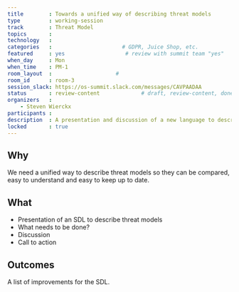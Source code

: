 ```yaml
---
title        : Towards a unified way of describing threat models
type         : working-session
track        : Threat Model
topics       : 
technology   :
categories   :                      # GDPR, Juice Shop, etc.
featured     : yes                   # review with summit team "yes"
when_day     : Mon
when_time    : PM-1
room_layout  :                    #
room_id      : room-3
session_slack: https://os-summit.slack.com/messages/CAVPAADAA
status       : review-content             # draft, review-content, done
organizers   :
    - Steven Wierckx
participants :
description  : A presentation and discussion of a new language to describe a threat model
locked       : true
---
```


## Why

We need a unified way to describe threat models so they can be compared, easy to understand and easy to keep up to date.


## What

 - Presentation of an SDL to describe threat models
 - What needs to be done?
 - Discussion 
 - Call to action

## Outcomes

A list of improvements for the SDL.
